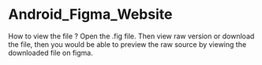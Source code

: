 # Android_Figma_Website

How to view the file ?
Open the .fig file. Then view raw version or download the file, then you would be able to preview the raw source by viewing the downloaded file on figma.
